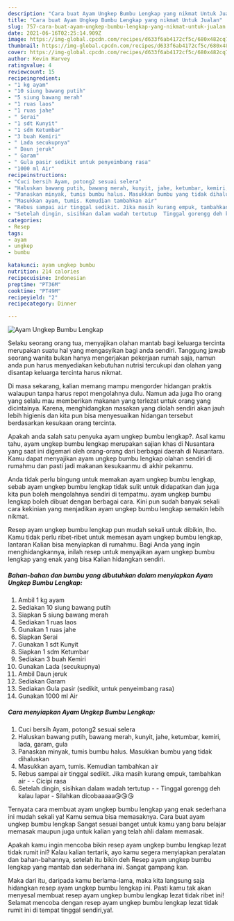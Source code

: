 ```yaml
---
description: "Cara buat Ayam Ungkep Bumbu Lengkap yang nikmat Untuk Jualan"
title: "Cara buat Ayam Ungkep Bumbu Lengkap yang nikmat Untuk Jualan"
slug: 757-cara-buat-ayam-ungkep-bumbu-lengkap-yang-nikmat-untuk-jualan
date: 2021-06-16T02:25:14.909Z
image: https://img-global.cpcdn.com/recipes/d633f6ab4172cf5c/680x482cq70/ayam-ungkep-bumbu-lengkap-foto-resep-utama.jpg
thumbnail: https://img-global.cpcdn.com/recipes/d633f6ab4172cf5c/680x482cq70/ayam-ungkep-bumbu-lengkap-foto-resep-utama.jpg
cover: https://img-global.cpcdn.com/recipes/d633f6ab4172cf5c/680x482cq70/ayam-ungkep-bumbu-lengkap-foto-resep-utama.jpg
author: Kevin Harvey
ratingvalue: 4
reviewcount: 15
recipeingredient:
- "1 kg ayam"
- "10 siung bawang putih"
- "5 siung bawang merah"
- "1 ruas laos"
- "1 ruas jahe"
- " Serai"
- "1 sdt Kunyit"
- "1 sdm Ketumbar"
- "3 buah Kemiri"
- " Lada secukupnya"
- " Daun jeruk"
- " Garam"
- " Gula pasir sedikit untuk penyeimbang rasa"
- "1000 ml Air"
recipeinstructions:
- "Cuci bersih Ayam, potong2 sesuai selera"
- "Haluskan bawang putih, bawang merah, kunyit, jahe, ketumbar, kemiri, lada, garam, gula"
- "Panaskan minyak, tumis bumbu halus. Masukkan bumbu yang tidak dihaluskan"
- "Masukkan ayam, tumis. Kemudian tambahkan air"
- "Rebus sampai air tinggal sedikit. Jika masih kurang empuk, tambahkan air  Cicipi rasa"
- "Setelah dingin, sisihkan dalam wadah tertutup  Tinggal gorengg deh kalau lapar Silahkan dicobaaaaa😘😘😘"
categories:
- Resep
tags:
- ayam
- ungkep
- bumbu

katakunci: ayam ungkep bumbu 
nutrition: 214 calories
recipecuisine: Indonesian
preptime: "PT36M"
cooktime: "PT49M"
recipeyield: "2"
recipecategory: Dinner

---
```



![Ayam Ungkep Bumbu Lengkap](https://img-global.cpcdn.com/recipes/d633f6ab4172cf5c/680x482cq70/ayam-ungkep-bumbu-lengkap-foto-resep-utama.jpg)

Selaku seorang orang tua, menyajikan olahan mantab bagi keluarga tercinta merupakan suatu hal yang mengasyikan bagi anda sendiri. Tanggung jawab seorang  wanita bukan hanya mengerjakan pekerjaan rumah saja, namun anda pun harus menyediakan kebutuhan nutrisi tercukupi dan olahan yang disantap keluarga tercinta harus nikmat.

Di masa  sekarang, kalian memang mampu mengorder hidangan praktis walaupun tanpa harus repot mengolahnya dulu. Namun ada juga lho orang yang selalu mau memberikan makanan yang terlezat untuk orang yang dicintainya. Karena, menghidangkan masakan yang diolah sendiri akan jauh lebih higienis dan kita pun bisa menyesuaikan hidangan tersebut berdasarkan kesukaan orang tercinta. 



Apakah anda salah satu penyuka ayam ungkep bumbu lengkap?. Asal kamu tahu, ayam ungkep bumbu lengkap merupakan sajian khas di Nusantara yang saat ini digemari oleh orang-orang dari berbagai daerah di Nusantara. Kamu dapat menyajikan ayam ungkep bumbu lengkap olahan sendiri di rumahmu dan pasti jadi makanan kesukaanmu di akhir pekanmu.

Anda tidak perlu bingung untuk memakan ayam ungkep bumbu lengkap, sebab ayam ungkep bumbu lengkap tidak sulit untuk didapatkan dan juga kita pun boleh mengolahnya sendiri di tempatmu. ayam ungkep bumbu lengkap boleh dibuat dengan berbagai cara. Kini pun sudah banyak sekali cara kekinian yang menjadikan ayam ungkep bumbu lengkap semakin lebih nikmat.

Resep ayam ungkep bumbu lengkap pun mudah sekali untuk dibikin, lho. Kamu tidak perlu ribet-ribet untuk memesan ayam ungkep bumbu lengkap, lantaran Kalian bisa menyiapkan di rumahmu. Bagi Anda yang ingin menghidangkannya, inilah resep untuk menyajikan ayam ungkep bumbu lengkap yang enak yang bisa Kalian hidangkan sendiri.

<!--inarticleads1-->

##### Bahan-bahan dan bumbu yang dibutuhkan dalam menyiapkan Ayam Ungkep Bumbu Lengkap:

1. Ambil 1 kg ayam
1. Sediakan 10 siung bawang putih
1. Siapkan 5 siung bawang merah
1. Sediakan 1 ruas laos
1. Gunakan 1 ruas jahe
1. Siapkan  Serai
1. Gunakan 1 sdt Kunyit
1. Siapkan 1 sdm Ketumbar
1. Sediakan 3 buah Kemiri
1. Gunakan  Lada (secukupnya)
1. Ambil  Daun jeruk
1. Sediakan  Garam
1. Sediakan  Gula pasir (sedikit, untuk penyeimbang rasa)
1. Gunakan 1000 ml Air




<!--inarticleads2-->

##### Cara menyiapkan Ayam Ungkep Bumbu Lengkap:

1. Cuci bersih Ayam, potong2 sesuai selera
1. Haluskan bawang putih, bawang merah, kunyit, jahe, ketumbar, kemiri, lada, garam, gula
1. Panaskan minyak, tumis bumbu halus. Masukkan bumbu yang tidak dihaluskan
1. Masukkan ayam, tumis. Kemudian tambahkan air
1. Rebus sampai air tinggal sedikit. Jika masih kurang empuk, tambahkan air -  - Cicipi rasa
1. Setelah dingin, sisihkan dalam wadah tertutup -  - Tinggal gorengg deh kalau lapar - Silahkan dicobaaaaa😘😘😘




Ternyata cara membuat ayam ungkep bumbu lengkap yang enak sederhana ini mudah sekali ya! Kamu semua bisa memasaknya. Cara buat ayam ungkep bumbu lengkap Sangat sesuai banget untuk kamu yang baru belajar memasak maupun juga untuk kalian yang telah ahli dalam memasak.

Apakah kamu ingin mencoba bikin resep ayam ungkep bumbu lengkap lezat tidak rumit ini? Kalau kalian tertarik, ayo kamu segera menyiapkan peralatan dan bahan-bahannya, setelah itu bikin deh Resep ayam ungkep bumbu lengkap yang mantab dan sederhana ini. Sangat gampang kan. 

Maka dari itu, daripada kamu berlama-lama, maka kita langsung saja hidangkan resep ayam ungkep bumbu lengkap ini. Pasti kamu tak akan menyesal membuat resep ayam ungkep bumbu lengkap lezat tidak ribet ini! Selamat mencoba dengan resep ayam ungkep bumbu lengkap lezat tidak rumit ini di tempat tinggal sendiri,ya!.

